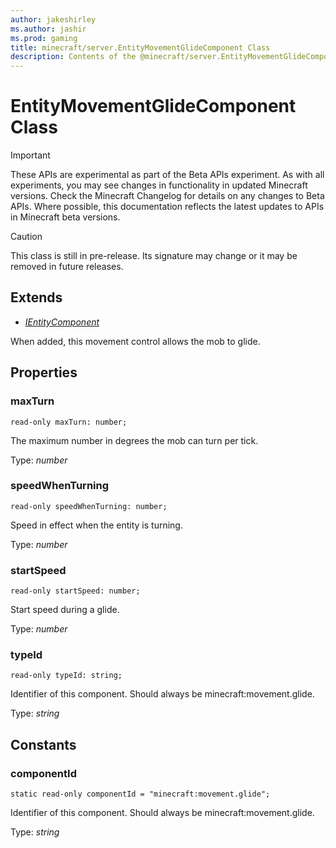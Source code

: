 ```yaml
---
author: jakeshirley
ms.author: jashir
ms.prod: gaming
title: minecraft/server.EntityMovementGlideComponent Class
description: Contents of the @minecraft/server.EntityMovementGlideComponent class.
---
```

# EntityMovementGlideComponent Class
>[!IMPORTANT]
>These APIs are experimental as part of the Beta APIs experiment. As with all experiments, you may see changes in functionality in updated Minecraft versions. Check the Minecraft Changelog for details on any changes to Beta APIs. Where possible, this documentation reflects the latest updates to APIs in Minecraft beta versions.

> [!CAUTION]
> This class is still in pre-release.  Its signature may change or it may be removed in future releases.

## Extends
- [*IEntityComponent*](IEntityComponent.md)

When added, this movement control allows the mob to glide.

## Properties

### **maxTurn**
`read-only maxTurn: number;`

The maximum number in degrees the mob can turn per tick.

Type: *number*

### **speedWhenTurning**
`read-only speedWhenTurning: number;`

Speed in effect when the entity is turning.

Type: *number*

### **startSpeed**
`read-only startSpeed: number;`

Start speed during a glide.

Type: *number*

### **typeId**
`read-only typeId: string;`

Identifier of this component. Should always be minecraft:movement.glide.

Type: *string*

## Constants

### **componentId**
`static read-only componentId = "minecraft:movement.glide";`

Identifier of this component. Should always be minecraft:movement.glide.

Type: *string*
